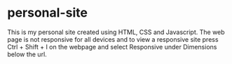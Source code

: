 # personal-site
This is my personal site created using HTML, CSS and Javascript. 
The web page is not responsive for all devices and to view a responsive site press Ctrl + Shift + I on the webpage and select Responsive under Dimensions below the url.
